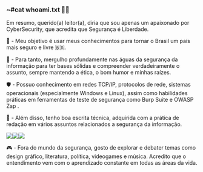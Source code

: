 ### ~#cat whoami.txt 🕵🏿

Em resumo, querido(a) leitor(a), diria que sou apenas um apaixonado por CyberSecurity, que acredita que Segurança é Liberdade. 

🎯 - Meu objetivo é usar meus conhecimentos para tornar o Brasil um país mais seguro e livre 🇧🇷.

🔎 - Para tanto, mergulho profundamente nas águas da segurança da informação para ter bases sólidas e compreender verdadeiramente o assunto, sempre mantendo a ética, o bom humor e minhas raízes.

🛡️ - Possuo conhecimento em redes TCP/IP, protocolos de rede, sistemas operacionais (especialmente Windows e Linux), assim como habilidades práticas em ferramentas de teste de segurança como Burp Suite e OWASP Zap .

📝 - Além disso, tenho boa escrita técnica, adquirida com a prática de redação em vários assuntos relacionados a segurança da informação. 


<img src="https://img.shields.io/badge/Kali_Linux-557C94?style=for-the-badge&logo=kali-linux&logoColor=white" /><img src="https://img.shields.io/badge/Adobe%20Photoshop-31A8FF?style=for-the-badge&logo=Adobe%20Photoshop&logoColor=black" /><img src="https://img.shields.io/badge/LinkedIn-0077B5?style=for-the-badge&logo=linkedin&logoColor=white&url=https://www.linkedin.com/in/whoisrodrigopeixoto/" />

🎮 - Fora do mundo da segurança, gosto de explorar e debater temas como design gráfico, literatura, política, videogames e música. 
Acredito que o entendimento vem com o aprendizado constante em todas as áreas da vida.


